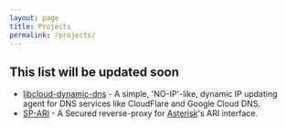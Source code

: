 ```yaml
---
layout: page
title: Projects
permalink: /projects/
---
```


## This list will be updated soon

*  [libcloud-dynamic-dns](https://github.com/orpolaczek/libcloud-dynamic-dns) - A simple, 'NO-IP'-like, dynamic IP updating agent for DNS services like CloudFlare and Google Cloud DNS.
*  [SP-ARI](https://github.com/orpolaczek/SPARI) - A Secured reverse-proxy for [Asterisk](http://asterisk.org)'s ARI interface.


